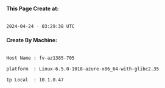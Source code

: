 
   
#### This Page Create at:

```bash

2024-04-24 - 03:29:38 UTC

```

#### Create By Machine:

```bash

Host Name : fv-az1385-705

platform  : Linux-6.5.0-1018-azure-x86_64-with-glibc2.35

Ip Local  : 10.1.0.47

```

